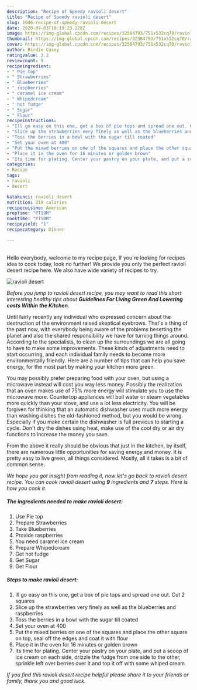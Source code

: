 ```yaml
---
description: "Recipe of Speedy ravioli desert"
title: "Recipe of Speedy ravioli desert"
slug: 1946-recipe-of-speedy-ravioli-desert
date: 2020-09-03T18:19:23.228Z
image: https://img-global.cpcdn.com/recipes/32584793/751x532cq70/ravioli-desert-recipe-main-photo.jpg
thumbnail: https://img-global.cpcdn.com/recipes/32584793/751x532cq70/ravioli-desert-recipe-main-photo.jpg
cover: https://img-global.cpcdn.com/recipes/32584793/751x532cq70/ravioli-desert-recipe-main-photo.jpg
author: Birdie Casey
ratingvalue: 3.2
reviewcount: 9
recipeingredient:
- " Pie top"
- " Strawberries"
- " Blueberries"
- " raspberries"
- " caramel ice cream"
- " Whipedcream"
- " hot fudge"
- " Sugar"
- " Flour"
recipeinstructions:
- "Ill go easy on this one, get a box of pie tops and spread one out. Cut 2 squares"
- "Slice up the strawberries very finely as well as the blueberries and raspberries"
- "Toss the berries in a bowl with the sugar till coated"
- "Set your oven at 400"
- "Put the mixed berries on one of the squares and place the other square on top, seal off the edges and coat it with flour"
- "Place it in the oven for 16 minutes or golden brown"
- "Its time for plating. Center your pastry on your plate, and put a scoop of ice cream on each side, drizzle the fudge from one side to the other, sprinkle left over berries over it and top it off with some whiped cream"
categories:
- Recipe
tags:
- ravioli
- desert

katakunci: ravioli desert 
nutrition: 219 calories
recipecuisine: American
preptime: "PT19M"
cooktime: "PT50M"
recipeyield: "1"
recipecategory: Dinner

---
```

<br>
Hello everybody, welcome to my recipe page, If you're looking for recipes idea to cook today, look no further! We provide you only the perfect ravioli desert recipe here. We also have wide variety of recipes to try.
<br>


![ravioli desert](https://img-global.cpcdn.com/recipes/32584793/751x532cq70/ravioli-desert-recipe-main-photo.jpg)

<i>Before you jump to ravioli desert recipe, you may want to read this short interesting healthy tips about 
<strong>Guidelines For Living Green And Lowering costs Within the Kitchen</strong>.</i>
</br>

Until fairly recently any individual who expressed concern about the destruction of the environment raised skeptical eyebrows. That's a thing of the past now, with everybody being aware of the problems besetting the planet and also the shared responsibility we have for turning things around. According to the specialists, to clean up the surroundings we are all going to have to make some improvements. These kinds of adjustments need to start occurring, and each individual family needs to become more environmentally friendly. Here are a number of tips that can help you save energy, for the most part by making your kitchen more green.

You may possibly prefer preparing food with your oven, but using a microwave instead will cost you way less money. Possibly the realization that an oven makes use of 75% more energy will stimulate you to use the microwave more. Countertop appliances will boil water or steam vegetables more quickly than your stove, and use a lot less electricity. You will be forgiven for thinking that an automatic dishwasher uses much more energy than washing dishes the old-fashioned method, but you would be wrong. Especially if you make certain the dishwasher is full previous to starting a cycle. Don't dry the dishes using heat, make use of the cool dry or air dry functions to increase the money you save.

From the above it really should be obvious that just in the kitchen, by itself, there are numerous little opportunities for saving energy and money. It is pretty easy to live green, all things considered. Mostly, all it takes is a bit of common sense.


<i>We hope you got insight from reading it, now let's go back to ravioli desert recipe. You can cook ravioli desert using <strong>9</strong> ingredients and <strong>7</strong> steps. Here is how you cook it.
</i>

##### The ingredients needed to make ravioli desert:

1. Use  Pie top
1. Prepare  Strawberries
1. Take  Blueberries
1. Provide  raspberries
1. You need  caramel ice cream
1. Prepare  Whipedcream
1. Get  hot fudge
1. Get  Sugar
1. Get  Flour


##### Steps to make ravioli desert:

1. Ill go easy on this one, get a box of pie tops and spread one out. Cut 2 squares
1. Slice up the strawberries very finely as well as the blueberries and raspberries
1. Toss the berries in a bowl with the sugar till coated
1. Set your oven at 400
1. Put the mixed berries on one of the squares and place the other square on top, seal off the edges and coat it with flour
1. Place it in the oven for 16 minutes or golden brown
1. Its time for plating. Center your pastry on your plate, and put a scoop of ice cream on each side, drizzle the fudge from one side to the other, sprinkle left over berries over it and top it off with some whiped cream


<i>If you find this ravioli desert recipe helpful please share it to your friends or family, thank you and good luck.</i>
